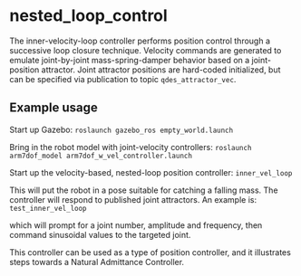 # nested_loop_control

The inner-velocity-loop controller performs position control through a successive loop closure
technique.  Velocity commands are generated to emulate joint-by-joint mass-spring-damper behavior
based on a joint-position attractor.  Joint attractor positions are hard-coded initialized, but can
be specified via publication to topic `qdes_attractor_vec`.

## Example usage

Start up Gazebo:
`roslaunch gazebo_ros empty_world.launch`

Bring in the robot model with joint-velocity controllers:
`roslaunch arm7dof_model arm7dof_w_vel_controller.launch`

Start up the velocity-based, nested-loop position controller:
`inner_vel_loop`

This will put the robot in a pose suitable for catching a falling mass.  The controller will respond
to published joint attractors.  An example is:
`test_inner_vel_loop`

which will prompt for a joint number, amplitude and frequency, then command sinusoidal values to the
targeted joint.

This controller can be used as a type of position controller, and it illustrates steps towards
a Natural Admittance Controller.

